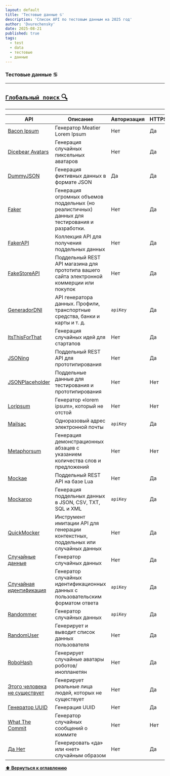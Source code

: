 ```yaml
---
layout: default
title: 'Тестовые данные ♋'
description: 'Список API по тестовым данным на 2025 год'
author: 'Dvurechensky'
date: 2025-08-21
published: true
tags:
  - test
  - data
  - тестовые
  - данные
---
```


### Тестовые данные ♋

---

## [`Глобальный поиск` 🔍](../search.md)

---

| API                                                                                      | Описание                                                                                      | Авторизация | HTTPS | CORS       |
| ---------------------------------------------------------------------------------------- | --------------------------------------------------------------------------------------------- | ----------- | ----- | ---------- |
| [Bacon Ipsum](https://baconipsum.com/json-api/)                                          | Генератор Meatier Lorem Ipsum                                                                 | Нет         | Да    | Неизвестно |
| [Dicebear Avatars](https://avatars.dicebear.com/)                                        | Генерация случайных пиксельных аватаров                                                       | Нет         | Да    | Нет        |
| [DummyJSON](https://dummyjson.com/)                                                      | Генерация фиктивных данных в формате JSON                                                     | Да          | Да    | Неизвестно |
| [Faker](https://fakerjs.dev/)                                                            | Генерация огромных объемов поддельных (но реалистичных) данных для тестирования и разработки. | Нет         | Да    | Неизвестно |
| [FakerAPI](https://fakerapi.it/en)                                                       | Коллекция API для получения поддельных данных                                                 | Нет         | Да    | Да         |
| [FakeStoreAPI](https://fakestoreapi.com/)                                                | Поддельный REST API магазина для прототипа вашего сайта электронной коммерции или покупок     | Нет         | Да    | Неизвестно |
| [GeneradorDNI](https://api.generadordni.es)                                              | API генератора данных. Профили, транспортные средства, банки и карты и т. д.                  | `apiKey`    | Да    | Неизвестно |
| [ItsThisForThat](https://itsthisforthat.com/api.php)                                     | Генерация случайных идей для стартапов                                                        | Нет         | Да    | Нет        |
| [JSONing](https://jsoning.com/api/)                                                      | Поддельный REST API для прототипирования                                                      | Нет         | Да    | Да         |
| [JSONPlaceholder](http://jsonplaceholder.typicode.com/)                                  | Поддельные данные для тестирования и прототипирования                                         | Нет         | Нет   | Неизвестно |
| [Loripsum](http://loripsum.net/)                                                         | Генератор «lorem ipsum», который не отстой                                                    | Нет         | Нет   | Неизвестно |
| [Mailsac](https://mailsac.com/docs/api)                                                  | Одноразовый адрес электронной почты                                                           | `apiKey`    | Да    | Неизвестно |
| [Metaphorsum](http://metaphorpsum.com/)                                                  | Генерация демонстрационных абзацев с указанием количества слов и предложений                  | Нет         | Нет   | Неизвестно |
| [Mockae](https://mockae.com/)                                                            | Поддельный REST API на базе Lua                                                               | Нет         | Да    | Да         |
| [Mockaroo](https://www.mockaroo.com/docs)                                                | Генерация поддельных данных в JSON, CSV, TXT, SQL и XML                                       | `apiKey`    | Да    | Неизвестно |
| [QuickMocker](https://quickmocker.com)                                                   | Инструмент имитации API для генерации контекстных, поддельных или случайных данных            | Нет         | Да    | Да         |
| [Случайные данные](https://random-data-api.com)                                          | Генератор случайных данных                                                                    | Нет         | Да    | Неизвестно |
| [Случайная идентификация](https://rapidapi.com/edualc1018/api/random-identity-generator) | Генератор случайных идентификационных данных с пользовательским форматом ответа               | `apiKey`    | Да    | Да         |
| [Randommer](https://randommer.io/randommer-api)                                          | Генератор случайных данных                                                                    | `apiKey`    | Да    | Да         |
| [RandomUser](https://randomuser.me)                                                      | Генерирует и выводит список данных пользователя                                               | Нет         | Да    | Неизвестно |
| [RoboHash](https://robohash.org/)                                                        | Генерирует случайные аватары роботов/инопланетян                                              | Нет         | Да    | Неизвестно |
| [Этого человека не существует](https://thispersondoesnotexist.com)                       | Генерирует реальные лица людей, которых не существует                                         | Нет         | Да    | Неизвестно |
| [Генератор UUID](https://www.uuidtools.com/docs)                                         | Генерация UUID                                                                                | Нет         | Да    | Нет        |
| [What The Commit](http://whatthecommit.com/index.txt)                                    | Генератор случайных сообщений о коммите                                                       | Нет         | Нет   | Да         |
| [Да Нет](https://yesno.wtf/api)                                                          | Генерировать «да» или «нет» случайным образом                                                 | Нет         | Да    | Неизвестно |

**[⬆ Вернуться к оглавлению](../index.md)**
